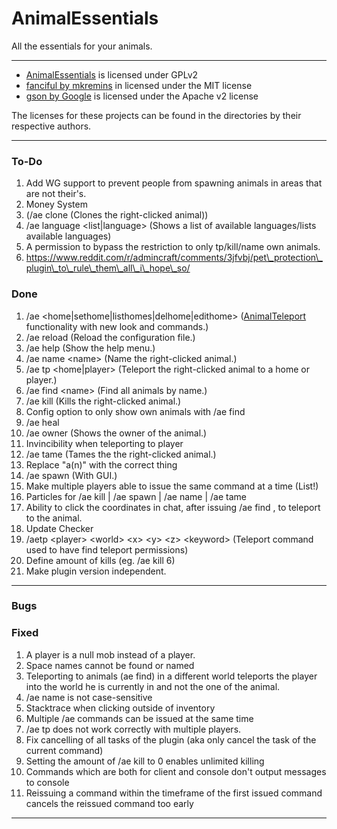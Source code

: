 # AnimalEssentials
All the essentials for your animals.

----
- [AnimalEssentials](https://github.com/JustRamon/AnimalEssentials) is licensed under GPLv2
- [fanciful by mkremins](https://github.com/mkremins/fanciful) in licensed under the MIT license
- [gson by  Google](https://github.com/google/gson) is licensed under the Apache v2 license

The licenses for these projects can be found in the directories by their respective authors.

----

### To-Do

1. Add WG support to prevent people from spawning animals in areas that are not their's.
2. Money System
3. (/ae clone (Clones the right-clicked animal))
4. /ae language \<list|language\> (Shows a list of available languages/lists available languages)
5. A permission to bypass the restriction to only tp/kill/name own animals.
6. https://www.reddit.com/r/admincraft/comments/3jfvbj/pet\_protection\_plugin\_to\_rule\_them\_all\_i\_hope\_so/

### Done
1. /ae \<home|sethome|listhomes|delhome|edithome\> ([AnimalTeleport](https://github.com/JustRamon/AnimalTeleport) functionality with new look and commands.)
2. /ae reload (Reload the configuration file.)
3. /ae help (Show the help menu.)
4. /ae name \<name\> (Name the right-clicked animal.)
5. /ae tp \<home|player\> (Teleport the right-clicked animal to a home or player.)
6. /ae find \<name\> (Find all animals by name.)
7. /ae kill (Kills the right-clicked animal.)
8. Config option to only show own animals with /ae find
9. /ae heal
10. /ae owner (Shows the owner of the animal.)
11. Invincibility when teleporting to player
12. /ae tame (Tames the the right-clicked animal.)
13. Replace "a(n)" with the correct thing
14. /ae spawn (With GUI.)
15. Make multiple players able to issue the same command at a time (List!)
16. Particles for /ae kill | /ae spawn | /ae name | /ae tame
17. Ability to click the coordinates in chat, after issuing /ae find <name>, to teleport to the animal.
18. Update Checker
19. /aetp \<player\> \<world\> \<x\> \<y\> \<z\> \<keyword\> (Teleport command used to have find teleport permissions)
20. Define amount of kills (eg. /ae kill 6)
21. Make plugin version independent.

-----

### Bugs

### Fixed
1. A player is a null mob instead of a player.
2. Space names cannot be found or named
3. Teleporting to animals (ae find) in a different world teleports the player into the world he is currently in and not the one of the animal.
4. /ae name is not case-sensitive
5. Stacktrace when clicking outside of inventory
6. Multiple /ae commands can be issued at the same time
7. /ae tp does not work correctly with multiple players.
8. Fix cancelling of all tasks of the plugin (aka only cancel the task of the current command)
9. Setting the amount of /ae kill to 0 enables unlimited killing
10. Commands which are both for client and console don't output messages to console
11. Reissuing a command within the timeframe of the first issued command cancels the reissued command too early

---
